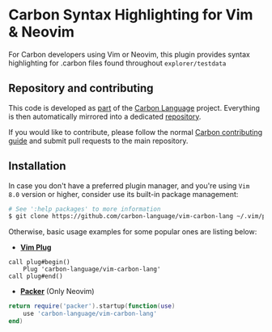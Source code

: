 # Carbon Syntax Highlighting for Vim & Neovim

<!--
Part of the Carbon Language project, under the Apache License v2.0 with LLVM
Exceptions. See /LICENSE for license information.
SPDX-License-Identifier: Apache-2.0 WITH LLVM-exception
-->

For Carbon developers using Vim or Neovim, this plugin provides syntax
highlighting for .carbon files found throughout `explorer/testdata`

## Repository and contributing

This code is developed as
[part](https://github.com/carbon-language/carbon-lang/tree/trunk/utils/vim) of
the [Carbon Language](https://github.com/carbon-language/carbon-lang) project.
Everything is then automatically mirrored into a dedicated
[repository](https://github.com/carbon-language/vim-carbon-lang).

If you would like to contribute, please follow the normal
[Carbon contributing guide](https://github.com/carbon-language/carbon-lang/blob/trunk/CONTRIBUTING.md)
and submit pull requests to the main repository.

## Installation

In case you don't have a preferred plugin manager, and you're using `Vim 8.0` version or 
higher, consider use its built-in package management:

```bash
# See ':help packages' to more information
$ git clone https://github.com/carbon-language/vim-carbon-lang ~/.vim/pack/vendor/start/vim-carbon-lang
```

Otherwise, basic usage examples for some popular ones are listing below:

- [**Vim Plug**](https://github.com/junegunn/vim-plug)
```vim
call plug#begin()
    Plug 'carbon-language/vim-carbon-lang'
call plug#end()
```

- [**Packer**](https://github.com/wbthomason/packer.nvim) (Only Neovim)
```lua
return require('packer').startup(function(use)
    use 'carbon-language/vim-carbon-lang'
end)
```
